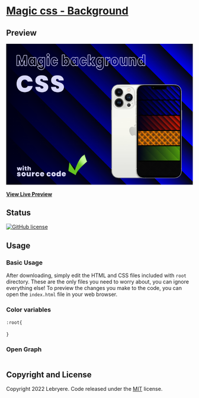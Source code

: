 # [Magic css - Background](https://lebryere.github.io/magic_background_3_1/)

## Preview

[![Resume Preview](https://raw.githubusercontent.com/LeBryere/magic_background_3_1/master/preview.png)](https://lebryere.github.io/magic_background_3_1/)

**[View Live Preview](https://lebryere.github.io/magic_background_3_1/)**

## Status

[![GitHub license](https://img.shields.io/badge/license-MIT-green?&style=plastic)](https://raw.githubusercontent.com/LeBryere/magic_background_3_1/master/LICENSE)

## Usage

### Basic Usage

After downloading, simply edit the HTML and CSS files included with `root` directory. These are the only files you need to worry about, you can ignore everything else! To preview the changes you make to the code, you can open the `index.html` file in your web browser.

### Color variables
```
:root{

}
```
### Open Graph

```

```

## Copyright and License

Copyright 2022 Lebryere. Code released under the [MIT](https://raw.githubusercontent.com/LeBryere/magic_background_3_1/master/LICENSE) license.

